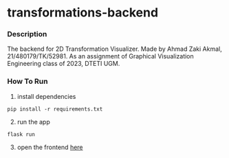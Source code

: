 # transformations-backend

### Description
The backend for 2D Transformation Visualizer. Made by Ahmad Zaki Akmal, 21/480179/TK/52981. As an assignment of Graphical Visualization Engineering class of 2023, DTETI UGM.


### How To Run
1. install dependencies
 ```
 pip install -r requirements.txt
 ```
 
 2. run the app
 ```
 flask run
 ```
 
 3. open the frontend [here](https://transformations-frontend.vercel.app)
